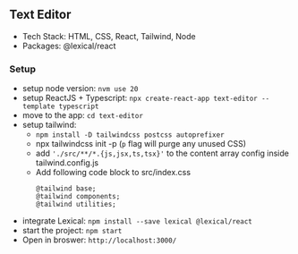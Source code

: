 ## Text Editor

- Tech Stack: HTML, CSS, React, Tailwind, Node
- Packages: @lexical/react

### Setup

- setup node version: `nvm use 20`
- setup ReactJS + Typescript: `npx create-react-app text-editor --template typescript`
- move to the app: `cd text-editor`
- setup tailwind:
    - `npm install -D tailwindcss postcss autoprefixer`
    - npx tailwindcss init -p (`p` flag will purge any unused CSS)
    - add `'./src/**/*.{js,jsx,ts,tsx}'` to the content array config inside tailwind.config.js
    - Add following code block to src/index.css
        ```
        @tailwind base;
        @tailwind components;
        @tailwind utilities;
        ```
- integrate Lexical: `npm install --save lexical @lexical/react`
- start the project: `npm start`
- Open in broswer: `http://localhost:3000/`
